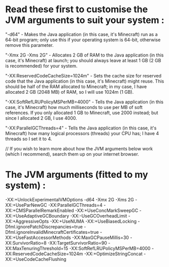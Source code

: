 # Read these first to customise the JVM arguments to suit your system :

"-d64" - Makes the Java application (in this case, it's Minecraft) run as a 64-bit program; only use this if your operating system is 64-bit, otherwise remove this parameter.

"-Xmx 2G -Xms 2G" - Allocates 2 GB of RAM to the Java application (in this case, it's Minecraft) at launch; you should always leave at least 1 GB (2 GB is recommended) for your system.

"-XX:ReservedCodeCacheSize=1024m" - Sets the cache size for reserved code that the Java application (in this case, it's Minecraft) might reuse. This should be half of the RAM allocated to Minecraft; in my case, I have allocated 2 GB (2048 MB) of RAM, so I will use 1024m (1 GB).

"-XX:SoftRefLRUPolicyMSPerMB=4000" - Tells the Java application (in this case, it's Minecraft) how much milliseconds to use per MB of soft references. If you only allocated 1 GB to Minecraft, use 2000 instead; but since I allocated 2 GB, I use 4000.

"-XX:ParallelGCThreads=4" - Tells the Java application (in this case, it's Minecraft) how many logical processors (threads) your CPU has; I have 4 threads so I set it to 4.

// If you wish to learn more about how the JVM arguments below work (which I recommend), search them up on your internet browser.

# The JVM arguments (fitted to my system) :
-XX:+UnlockExperimentalVMOptions -d64 -Xmx 2G -Xms 2G -XX:+UseParNewGC -XX:ParallelGCThreads=4 -XX:+CMSParallelRemarkEnabled -XX:+UseConcMarkSweepGC -XX:+UseAdaptiveGCBoundary -XX:-UseGCOverheadLimit -XX:+AggressiveOpts -XX:+UseNUMA -XX:+UseBiasedLocking -Dfml.ignorePatchDiscrepancies=true -Dfml.ignoreInvalidMinecraftCertificates=true -XX:+UseFastAccessorMethods -XX:MaxGCPauseMillis=30  -XX:SurvivorRatio=8 -XX:TargetSurvivorRatio=90 -XX:MaxTenuringThreshold=15 -XX:SoftRefLRUPolicyMSPerMB=4000 -XX:ReservedCodeCacheSize=1024m -XX:+OptimizeStringConcat -XX:+UseCodeCacheFlushing
